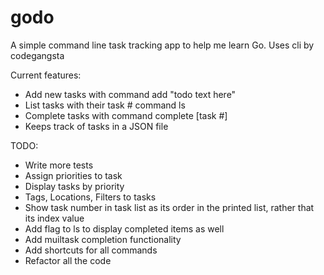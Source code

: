 godo
======
A simple command line task tracking app to help me learn Go. Uses cli by codegangsta

Current features:
- Add new tasks with command add "todo text here"
- List tasks with their task # command ls
- Complete tasks with command complete [task #]
- Keeps track of tasks in a JSON file 

TODO:
- Write more tests
- Assign priorities to task
- Display tasks by priority
- Tags, Locations, Filters to tasks
- Show task number in task list as its order in the printed list, rather that its index value
- Add flag to ls to display completed items as well
- Add muiltask completion functionality
- Add shortcuts for all commands 
- Refactor all the code
